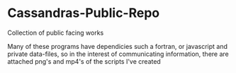 # Cassandras-Public-Repo

Collection of public facing works

Many of these programs have dependicies such a fortran, or javascript and private data-files, so in the interest of communicating information, there are attached png's and mp4's of the scripts I've created
